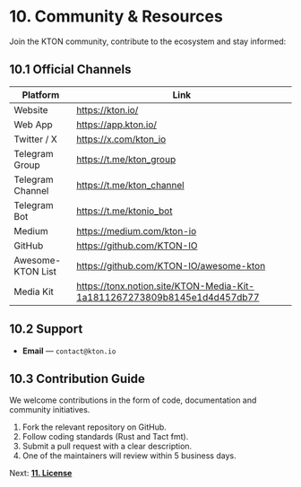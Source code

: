 # 10. Community & Resources

Join the KTON community, contribute to the ecosystem and stay informed:

## 10.1 Official Channels

| Platform | Link |
|----------|------|
| Website | <https://kton.io/> |
| Web App | <https://app.kton.io/> |
| Twitter / X | <https://x.com/kton_io> |
| Telegram Group | <https://t.me/kton_group> |
| Telegram Channel | <https://t.me/kton_channel> |
| Telegram Bot | <https://t.me/ktonio_bot> |
| Medium | <https://medium.com/kton-io> |
| GitHub | <https://github.com/KTON-IO> |
| Awesome-KTON List | <https://github.com/KTON-IO/awesome-kton> |
| Media Kit | <https://tonx.notion.site/KTON-Media-Kit-1a1811267273809b8145e1d4d457db77> |

## 10.2 Support

* **Email** — `contact@kton.io`

## 10.3 Contribution Guide

We welcome contributions in the form of code, documentation and community initiatives.

1. Fork the relevant repository on GitHub.
2. Follow coding standards (Rust and Tact fmt).
3. Submit a pull request with a clear description.
4. One of the maintainers will review within 5 business days.

Next: **[11. License](11-License.md)** 